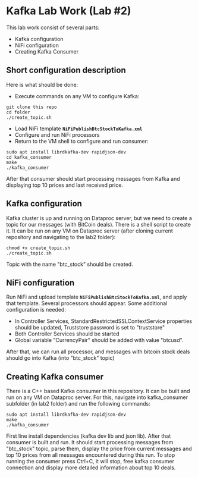 ﻿# Kafka Lab Work (Lab #2)

This lab work consist of several parts:
 - Kafka configuration
 - NiFi configuration
 - Creating Kafka Consumer 

## Short configuration description

Here is what should be done:
- Execute commands on any VM to configure Kafka:
```
git clone this repo
cd folder
./create_topic.sh
```
- Load NiFi template **`NiFiPublishBtcStockToKafka.xml`**
- Configure and run NiFi processors
- Return to the VM shell to configure and run consumer:
```
sudo apt install librdkafka-dev rapidjson-dev
cd kafka_consumer
make
./kafka_consumer
```
After that consumer should start processing messages from Kafka and displaying top 10 prices and last received price.

## Kafka configuration

Kafka cluster is up and running on Dataproc server, but we need to create a topic for our messages (with BitCoin deals). There is a shell script to create it. It can be run on any VM on Dataproc server (after cloning current repository and navigating to the lab2 folder):
```
chmod +x create_topic.sh
./create_topic.sh
```
Topic with the name "btc_stock" should be created.

## NiFi configuration

Run NiFi and upload template **`NiFiPublishBtcStockToKafka.xml`**, and apply that template. Several processors should appear. Some additional configuration is needed:
 - In Controller Services, StandardRestrictedSSLContextService properties should be updated, Truststore password is set to "truststore"
 - Both Controller Services should be started
 - Global variable "CurrencyPair" should be added with value "btcusd".

After that, we can run all processor, and messages with bitcoin stock deals should go into Kafka (into "btc_stock" topic)

## Creating Kafka consumer

There is a C++ based Kafka consumer in this repository. It can be built and run on any VM on Dataproc server. For this, navigate into kafka_consumer subfolder (in lab2 folder) and run the following commands:
```
sudo apt install librdkafka-dev rapidjson-dev
make
./kafka_consumer
```
First line install dependencies (kafka dev lib and json lib). After that consumer is built and run. It should start processing messages from "btc_stock" topic, parse them, display the price from current messages and top 10 prices from all messages encountered during this run.
To stop running the consumer press Ctrl+C, it will stop, free kafka consumer connection and display more detailed information about top 10 deals.

